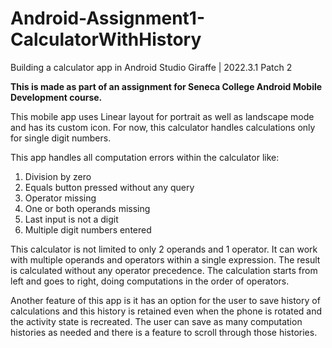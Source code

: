 # Android-Assignment1-CalculatorWithHistory

Building a calculator app in
Android Studio Giraffe | 2022.3.1 Patch 2

**This is made as part of an assignment for Seneca College Android Mobile Development course.**

This mobile app uses Linear layout for portrait as well as landscape mode and has its custom icon. For now, this calculator handles calculations only for single digit numbers. 

This app handles all computation errors within the calculator like:
1. Division by zero
2. Equals button pressed without any query
3. Operator missing
4. One or both operands missing
5. Last input is not a digit
6. Multiple digit numbers entered

This calculator is not limited to only 2 operands and 1 operator. It can work with multiple operands and operators within a single expression. The result is calculated without any operator precedence. The calculation starts from left and goes to right, doing computations in the order of operators.

Another feature of this app is it has an option for the user to save history of calculations and this history is retained even when the phone is rotated and the activity state is recreated. The user can save as many computation histories as needed and there is a feature to scroll through those histories.
